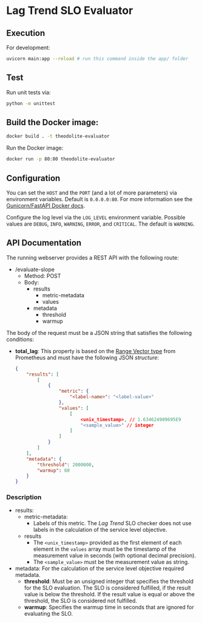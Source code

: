 # Lag Trend SLO Evaluator

## Execution

For development:

```sh
uvicorn main:app --reload # run this command inside the app/ folder
```

## Test

Run unit tests via:

```sh
python -m unittest
```

## Build the Docker image:

```sh
docker build . -t theodolite-evaluator
```

Run the Docker image:

```sh
docker run -p 80:80 theodolite-evaluator
```

## Configuration

You can set the `HOST` and the `PORT` (and a lot of more parameters) via environment variables. Default is `0.0.0.0:80`.
For more information see the [Gunicorn/FastAPI Docker docs](https://github.com/tiangolo/uvicorn-gunicorn-fastapi-docker#advanced-usage).

Configure the log level via the `LOG_LEVEL` environment variable. Possible values are `DEBUG`, `INFO`, `WARNING`, `ERROR`, and `CRITICAL`. The default is `WARNING`.

## API Documentation

The running webserver provides a REST API with the following route:

* /evaluate-slope
  * Method: POST
  * Body:
    * results
      * metric-metadata
      * values
    * metadata
      * threshold
      * warmup

The body of the request must be a JSON string that satisfies the following conditions:

* **total_lag**: This property is based on the [Range Vector type](https://www.prometheus.io/docs/prometheus/latest/querying/api/#range-vectors) from Prometheus and must have the following JSON *structure*:

    ```json
    {
        "results": [
            [
                {
                    "metric": {
                        "<label-name>": "<label-value>"
                    },
                    "values": [
                        [
                            <unix_timestamp>, // 1.634624989695E9
                            "<sample_value>" // integer
                        ]
                    ]
                }
            ]
        ],
        "metadata": {
            "threshold": 2000000,
            "warmup": 60
        }
    }
    ```

### Description

* results:
  * metric-metadata:
    * Labels of this metric. The *Lag Trend* SLO checker does not use labels in the calculation of the service level objective.
  * results
    * The `<unix_timestamp>` provided as the first element of each element in the `values` array must be the timestamp of the measurement value in seconds (with optional decimal precision).
    * The `<sample_value>` must be the measurement value as string.
* metadata: For the calculation of the service level objective required metadata.
  * **threshold**: Must be an unsigned integer that specifies the threshold for the SLO evaluation. The SLO is considered fulfilled, if the result value is below the threshold. If the result value is equal or above the threshold, the SLO is considered not fulfilled.
  * **warmup**: Specifies the warmup time in seconds that are ignored for evaluating the SLO.

